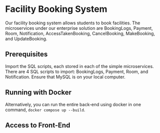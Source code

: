 # Facility Booking System
Our facility booking system allows students to book facilities. The microservices under our enterprise solution are BookingLogs, Payment, Room, Notification, AccessTakenBooking, CancelBooking, MakeBooking, and UpdateBooking.

## Prerequisites
Import the SQL scripts, each stored in each of the simple microservices. There are 4 SQL scripts to import: BookingLogs, Payment, Room, and Notification. Ensure that MySQL is on your local computer. 

## Running with Docker
Alternatively, you can run the entire back-end using docker in one command, `docker compose up --build`. 

## Access to Front-End 